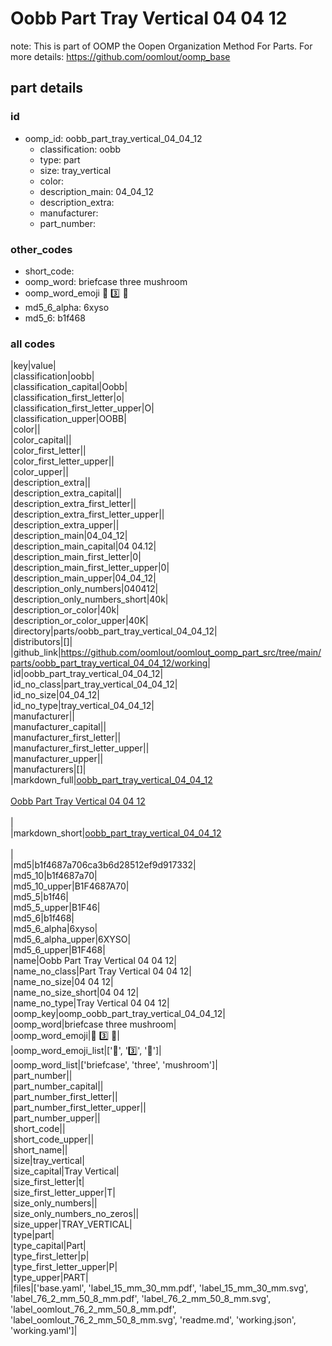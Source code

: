 # Oobb Part Tray Vertical 04 04 12  

note: This is part of OOMP the Oopen Organization Method For Parts. For more details: https://github.com/oomlout/oomp_base

##  part details





### id
* oomp_id: oobb_part_tray_vertical_04_04_12
  * classification: oobb
  * type: part
  * size: tray_vertical
  * color: 
  * description_main: 04_04_12
  * description_extra: 
  * manufacturer: 
  * part_number: 

### other_codes
* short_code: 
* oomp_word: briefcase three mushroom
* oomp_word_emoji :briefcase: :three: :mushroom:
* md5_6_alpha: 6xyso
* md5_6: b1f468

### all codes 
|key|value|  
|classification|oobb|  
|classification_capital|Oobb|  
|classification_first_letter|o|  
|classification_first_letter_upper|O|  
|classification_upper|OOBB|  
|color||  
|color_capital||  
|color_first_letter||  
|color_first_letter_upper||  
|color_upper||  
|description_extra||  
|description_extra_capital||  
|description_extra_first_letter||  
|description_extra_first_letter_upper||  
|description_extra_upper||  
|description_main|04_04_12|  
|description_main_capital|04 04.12|  
|description_main_first_letter|0|  
|description_main_first_letter_upper|0|  
|description_main_upper|04_04_12|  
|description_only_numbers|040412|  
|description_only_numbers_short|40k|  
|description_or_color|40k|  
|description_or_color_upper|40K|  
|directory|parts/oobb_part_tray_vertical_04_04_12|  
|distributors|[]|  
|github_link|https://github.com/oomlout/oomlout_oomp_part_src/tree/main/parts/oobb_part_tray_vertical_04_04_12/working|  
|id|oobb_part_tray_vertical_04_04_12|  
|id_no_class|part_tray_vertical_04_04_12|  
|id_no_size|04_04_12|  
|id_no_type|tray_vertical_04_04_12|  
|manufacturer||  
|manufacturer_capital||  
|manufacturer_first_letter||  
|manufacturer_first_letter_upper||  
|manufacturer_upper||  
|manufacturers|[]|  
|markdown_full|[oobb_part_tray_vertical_04_04_12](https://github.com/oomlout/oomlout_oomp_part_src/tree/main/parts/oobb_part_tray_vertical_04_04_12/working)<br>[](https://github.com/oomlout/oomlout_oomp_part_src/tree/main/parts/oobb_part_tray_vertical_04_04_12/working)<br>[Oobb Part Tray Vertical 04 04 12](https://github.com/oomlout/oomlout_oomp_part_src/tree/main/parts/oobb_part_tray_vertical_04_04_12/working)<br><br>|  
|markdown_short|[oobb_part_tray_vertical_04_04_12](https://github.com/oomlout/oomlout_oomp_part_src/tree/main/parts/oobb_part_tray_vertical_04_04_12/working)<br><br>|  
|md5|b1f4687a706ca3b6d28512ef9d917332|  
|md5_10|b1f4687a70|  
|md5_10_upper|B1F4687A70|  
|md5_5|b1f46|  
|md5_5_upper|B1F46|  
|md5_6|b1f468|  
|md5_6_alpha|6xyso|  
|md5_6_alpha_upper|6XYSO|  
|md5_6_upper|B1F468|  
|name|Oobb Part Tray Vertical 04 04 12|  
|name_no_class|Part Tray Vertical 04 04 12|  
|name_no_size|04 04 12|  
|name_no_size_short|04 04 12|  
|name_no_type|Tray Vertical 04 04 12|  
|oomp_key|oomp_oobb_part_tray_vertical_04_04_12|  
|oomp_word|briefcase three mushroom|  
|oomp_word_emoji|:briefcase: :three: :mushroom:|  
|oomp_word_emoji_list|[':briefcase:', ':three:', ':mushroom:']|  
|oomp_word_list|['briefcase', 'three', 'mushroom']|  
|part_number||  
|part_number_capital||  
|part_number_first_letter||  
|part_number_first_letter_upper||  
|part_number_upper||  
|short_code||  
|short_code_upper||  
|short_name||  
|size|tray_vertical|  
|size_capital|Tray Vertical|  
|size_first_letter|t|  
|size_first_letter_upper|T|  
|size_only_numbers||  
|size_only_numbers_no_zeros||  
|size_upper|TRAY_VERTICAL|  
|type|part|  
|type_capital|Part|  
|type_first_letter|p|  
|type_first_letter_upper|P|  
|type_upper|PART|  
|files|['base.yaml', 'label_15_mm_30_mm.pdf', 'label_15_mm_30_mm.svg', 'label_76_2_mm_50_8_mm.pdf', 'label_76_2_mm_50_8_mm.svg', 'label_oomlout_76_2_mm_50_8_mm.pdf', 'label_oomlout_76_2_mm_50_8_mm.svg', 'readme.md', 'working.json', 'working.yaml']|  
